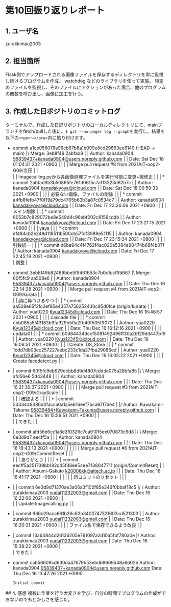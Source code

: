 # 第10回振り返りレポート
## 1. ユーザ名
zurakkimau2003

## 2. 担当箇所
Flask側でアップロードされる画像ファイルを保存するディレクトリを常に監視し続けるプログラムを作成。
watchdog などのライブラリを使って実施。
特定のファイルを監視し、そのファイルにアクションがあった場合、他のプログラムの関数を呼び出し、画像に加工を行う。

## 3. 作成した日ポジトリのコミットログ

ターミナルで、作成した日記リポジトリのローカルディレクトリにて、mainブランチをfetch/pullした後に、`$ git --no-pager log --graph`を実行し、結果を以下の`<rpe>〜</pre>`内に貼り付けます。
<rpe>
 *   commit a1ce056076a96cb67b8a1b099e8cd29663ee6149 (HEAD -> main)
|\  Merge: 3eb8f49 2abfad9
| | Author: kanada0904 <95839437+kanada0904@users.noreply.github.com>
| | Date:   Sat Dec 18 01:04:31 2021 +0900
| | 
| |     Merge pull request #8 from 2021AIT-oop2-G09/金田
| |     
| |     Imagecalling.pyから各画像処理ファイルを実行可能に変更+微修正
| | 
| * commit 2abfad9b3b50865fe761d0615c7a113323d62b7c
| | Author: kanada0904 <kanadakyoya@icloud.com>
| | Date:   Sat Dec 18 00:59:33 2021 +0900
| | 
| |     必要ない画像、ファイルの削除
| | 
| * commit a4fb8fefb47f0f19a79dc4705b63b3a87c0534c7
| | Author: kanada0904 <kanadakyoya@icloud.com>
| | Date:   Fri Dec 17 23:26:06 2021 +0900
| | 
| |     メイン削除
| | 
| * commit 6053b7c829072be8e549d4c96ebf002c8156cddb
| | Author: kanada0904 <kanadakyoya@icloud.com>
| | Date:   Fri Dec 17 23:21:15 2021 +0900
| | 
| |     yaya
| | 
| * commit ef484cb2e248d118511b500cb57fdf3989e51115
| | Author: kanada0904 <kanadakyoya@icloud.com>
| | Date:   Fri Dec 17 23:15:24 2021 +0900
| | 
| |     引数統一
| | 
| * commit d6ba94c4f4762f4ac020a5384a90474b68f4b07f
|/  Author: kanada0904 <kanadakyoya@icloud.com>
|   Date:   Fri Dec 17 22:45:19 2021 +0900
|   
|       調整
|   
*   commit 3eb8f49b82489bbe5f9461653c7b0c1ccfffd667
|\  Merge: 60f5fc9 aa508e6
| | Author: kanada0904 <95839437+kanada0904@users.noreply.github.com>
| | Date:   Thu Dec 16 22:14:28 2021 +0900
| | 
| |     Merge pull request #4 from 2021AIT-oop2-G09/kurata
| |     
| |     顔に枠つけるやつ
| | 
| * commit aa508e65f3fc2ef95e4357a756252430c95d0fce (origin/kurata)
| | Author: yua0220 <Kyua12345@icloud.com>
| | Date:   Thu Dec 16 16:46:57 2021 +0900
| | 
| |     cascade file
| | 
| * commit ebb085a5f43183b9fa929b50a2fb40f505fff072
| | Author: yua0220 <Kyua12345@icloud.com>
| | Date:   Thu Dec 16 16:12:16 2021 +0900
| | 
| |     updata01
| | 
| * commit b0d64434dccf5081492496ff30a2b129dd447b19
| | Author: yua0220 <Kyua12345@icloud.com>
| | Date:   Thu Dec 16 16:06:51 2021 +0900
| | 
| |     Create .DS_Store
| | 
| * commit 1cdd7db03ec257227eebc233c1da27fba29086ed
| | Author: yua0220 <Kyua12345@icloud.com>
| | Date:   Thu Dec 16 16:05:22 2021 +0900
| | 
| |     Create facedetect.py
| |   
* |   commit 60f5fc9eb929dcbb8d9d4807cddde075a28bfa85
|\ \  Merge: afd56e6 5d43448
| | | Author: kanada0904 <95839437+kanada0904@users.noreply.github.com>
| | | Date:   Thu Dec 16 21:36:37 2021 +0900
| | | 
| | |     Merge pull request #3 from 2021AIT-oop2-G09/GrayScale
| | |     
| | |     確認よろ
| | | 
| * | commit 5d43448386d0facca0a1a5e616eef7bca97f7de4
| |/  Author: Kawakami-Takuma <95839484+Kawakami-Takuma@users.noreply.github.com>
| |   Date:   Thu Dec 16 15:56:51 2021 +0900
| |   
| |       できた
| |   
* |   commit afd56e6cc1a8e2f0326c7ca910f5ee070873c9d8
|\ \  Merge: 6e3d9d7 eecff5a
| | | Author: kanada0904 <95839437+kanada0904@users.noreply.github.com>
| | | Date:   Thu Dec 16 16:43:13 2021 +0900
| | | 
| | |     Merge pull request #6 from 2021AIT-oop2-G09/CommitReset
| | |     
| | |     ありがとう
| | | 
| * | commit eecff5a251739bb182c45f36ee54ee7138047711 (origin/CommitReset)
| | | Author: Atsumi-Gakuto <k20006kk@aitech.ac.jp>
| | | Date:   Thu Dec 16 16:41:17 2021 +0900
| | | 
| | |     誤コミットのリセット
| | | 
* | | commit 6e3d9d71370ae3a06a3f102f85e346f0bbaf18c5
|/ /  Author: zurakkimau2003 <yudai11232003@gmail.com>
| |   Date:   Thu Dec 16 16:22:06 2021 +0900
| |   
| |       Update Imagecalling.py
| | 
* | commit 966d29aca661b26c63b3400747321603cd521303
| | Author: zurakkimau2003 <yudai11232003@gmail.com>
| | Date:   Thu Dec 16 16:20:31 2021 +0900
| | 
| |     ファイル名で保存できるよう改良
| | 
* | commit 13a64844d2d136205e791097a2d10a5fbf780a0e
|/  Author: zurakkimau2003 <yudai11232003@gmail.com>
|   Date:   Thu Dec 16 15:38:22 2021 +0900
|   
|       できた
| 
* commit cab56609cd630da47679b53ebdb9669548a6602e
  Author: kanada0904 <95839437+kanada0904@users.noreply.github.com>
  Date:   Thu Dec 16 13:47:26 2021 +0900
  
      Initial commit 
 </pre>
  ## 4. 感想
  複数に作業を行う大変さを学び、自分の時間でプログラムの作成ができないのでもどかしさを感じた。
